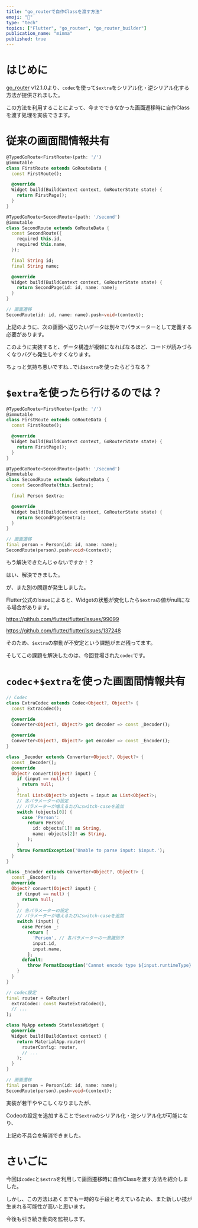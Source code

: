 ```yaml
---
title: "go_routerで自作Classを渡す方法"
emoji: "👋"
type: "tech"
topics: ["Flutter", "go_router", "go_router_builder"]
publication_name: "minma"
published: true
---
```

# はじめに

[go_router](https://pub.dev/packages/go_router) v12.1.0より、`codec`を使って`$extra`をシリアル化・逆シリアル化する方法が提供されました。

この方法を利用することによって、今までできなかった画面遷移時に自作Classを渡す処理を実装できます。

# 従来の画面間情報共有

```dart
@TypedGoRoute<FirstRoute>(path: '/')
@immutable
class FirstRoute extends GoRouteData {
  const FirstRoute();

  @override
  Widget build(BuildContext context, GoRouterState state) {
    return FirstPage();
  }
}

@TypedGoRoute<SecondRoute>(path: '/second')
@immutable
class SecondRoute extends GoRouteData {
  const SecondRoute({
    required this.id,
    required this.name,
  });

  final String id;
  final String name;

  @override
  Widget build(BuildContext context, GoRouterState state) {
    return SecondPage(id: id, name: name);
  }
}

// 画面遷移
SecondRoute(id: id, name: name).push<void>(context);
```

上記のように、次の画面へ送りたいデータは別々でパラメーターとして定義する必要があります。

このように実装すると、データ構造が複雑になればなるほど、コードが読みづらくなりバグも発生しやすくなります。

ちょっと気持ち悪いですね…では`$extra`を使ったらどうなる？

# `$extra`を使ったら行けるのでは？

```dart
@TypedGoRoute<FirstRoute>(path: '/')
@immutable
class FirstRoute extends GoRouteData {
  const FirstRoute();

  @override
  Widget build(BuildContext context, GoRouterState state) {
    return FirstPage();
  }
}

@TypedGoRoute<SecondRoute>(path: '/second')
@immutable
class SecondRoute extends GoRouteData {
  const SecondRoute(this.$extra);

  final Person $extra;

  @override
  Widget build(BuildContext context, GoRouterState state) {
    return SecondPage($extra);
  }
}

// 画面遷移
final person = Person(id: id, name: name);
SecondRoute(person).push<void>(context);
```

もう解決できたんじゃないですか！？

はい、解決できました。

が、また別の問題が発生しました。

Flutter公式のIssueによると、Widgetの状態が変化したら`$extra`の値がnullになる場合があります。

https://github.com/flutter/flutter/issues/99099

https://github.com/flutter/flutter/issues/137248

そのため、`$extra`の挙動が不安定という課題がまだ残ってます。

そしてこの課題を解決したのは、今回登場された`codec`です。

# `codec`+`$extra`を使った画面間情報共有

```dart
// Codec
class ExtraCodec extends Codec<Object?, Object?> {
  const ExtraCodec();

  @override
  Converter<Object?, Object?> get decoder => const _Decoder();

  @override
  Converter<Object?, Object?> get encoder => const _Encoder();
}

class _Decoder extends Converter<Object?, Object?> {
  const _Decoder();
  @override
  Object? convert(Object? input) {
    if (input == null) {
      return null;
    }
    final List<Object?> objects = input as List<Object?>;
    // 各パラメーターの設定
    // パラメーターが増えるたびにswitch-caseを追加
    switch (objects[0]) {
      case 'Person':
        return Person(
          id: objects[1]! as String,
          name: objects[2]! as String,
        );
    }
    throw FormatException('Unable to parse input: $input.');
  }
}

class _Encoder extends Converter<Object?, Object?> {
  const _Encoder();
  @override
  Object? convert(Object? input) {
    if (input == null) {
      return null;
    }
    // 各パラメーターの設定
    // パラメーターが増えるたびにswitch-caseを追加
    switch (input) {
      case Person _:
        return [
          'Person', // 各パラメーターの一意識別子
          input.id,
          input.name,
        ];
      default:
        throw FormatException('Cannot encode type ${input.runtimeType}.');
    }
  }
}

// codec設定
final router = GoRouter(
  extraCodec: const RouteExtraCodec(),
  // ...
);

class MyApp extends StatelessWidget {
  @override
  Widget build(BuildContext context) {
    return MaterialApp.router(
      routerConfig: router,
      // ...
    );
  }
}

// 画面遷移
final person = Person(id: id, name: name);
SecondRoute(person).push<void>(context);
```

実装が若干ややこしくなりましたが、

Codecの設定を追加することで`$extra`のシリアル化・逆シリアル化が可能になり、

上記の不具合を解消できました。

# さいごに

今回は`codec`と`$extra`を利用して画面遷移時に自作Classを渡す方法を紹介しました。

しかし、この方法はあくまでも一時的な手段と考えているため、また新しい技が生まれる可能性が高いと思います。

今後も引き続き動向を監視します。
